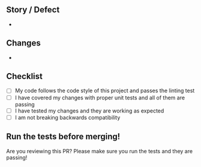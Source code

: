 ## Story / Defect
- <!--- link(s) to the stories or defects -->

## Changes
- <!--- description of the changes -->

## Checklist
- [ ] My code follows the code style of this project and passes the linting test
- [ ] I have covered my changes with proper unit tests and all of them are passing
- [ ] I have tested my changes and they are working as expected
- [ ] I am not breaking backwards compatibility

## Run the tests before merging!
Are you reviewing this PR? Please make sure you run the tests and they are passing!
